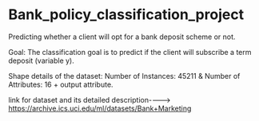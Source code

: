 # Bank_policy_classification_project
Predicting whether a client will opt for a bank deposit scheme or not.

Goal: The classification goal is to predict if the client will subscribe a term deposit (variable y).

Shape details of the dataset:
Number of Instances: 45211 & Number of Attributes: 16 + output attribute.


link for dataset and its detailed description----> https://archive.ics.uci.edu/ml/datasets/Bank+Marketing
